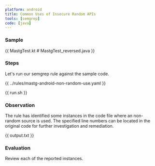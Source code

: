 ```yaml
---
platform: android
title: Common Uses of Insecure Random APIs
tools: [semgrep]
code: [java]
---
```


### Sample

{{ MastgTest.kt # MastgTest_reversed.java }}

### Steps

Let's run our semgrep rule against the sample code.

{{ ../rules/mastg-android-non-random-use.yaml }}

{{ run.sh }}

### Observation

The rule has identified some instances in the code file where an non-random source is used. The specified line numbers can be located in the original code for further investigation and remediation.

{{ output.txt }}

### Evaluation

Review each of the reported instances.
